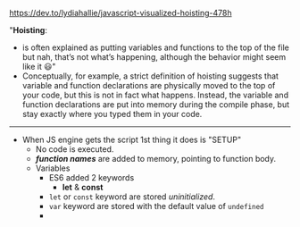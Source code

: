https://dev.to/lydiahallie/javascript-visualized-hoisting-478h

"**Hoisting**:

- is often explained as putting variables and functions to the top of the file but nah, that’s not what’s happening, although the behavior might seem like it 😃"
- Conceptually, for example, a strict definition of hoisting suggests that variable and function declarations are physically moved to the top of your code, but this is not in fact what happens. Instead, the variable and function declarations are put into memory during the compile phase, but stay exactly where you typed them in your code.

---

- When JS engine gets the script 1st thing it does is "SETUP"
  - No code is executed.
  - **_function names_** are added to memory, pointing to function body.
  - Variables
    - ES6 added 2 keywords
      - **let** & **const**
    - `let` or `const` keyword are stored _uninitialized_.
    - `var` keyword are stored with the default value of `undefined`
    -
